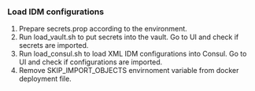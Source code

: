 ### Load IDM configurations
1. Prepare secrets.prop according to the environment.
2. Run load_vault.sh to put secrets into the vault. Go to UI and check if secrets are imported.
3. Run load_consul.sh to load XML IDM configurations into Consul. Go to UI and check if configurations are imported.
4. Remove SKIP_IMPORT_OBJECTS envirnoment variable from docker deployment file.